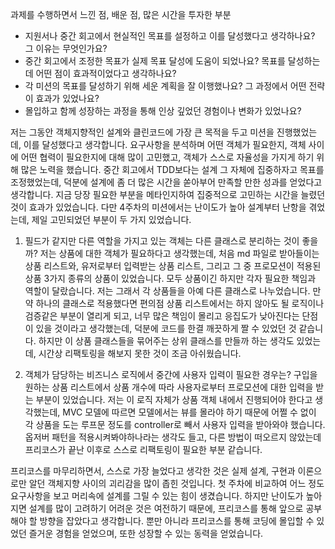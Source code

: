 
과제를 수행하면서 느낀 점, 배운 점, 많은 시간을 투자한 부분

- 지원서나 중간 회고에서 현실적인 목표를 설정하고 이를 달성했다고 생각하나요? 그 이유는 무엇인가요?
- 중간 회고에서 조정한 목표가 실제 목표 달성에 도움이 되었나요? 목표를 달성하는 데 어떤 점이 효과적이었다고 생각하나요?
- 각 미션의 목표를 달성하기 위해 세운 계획을 잘 이행했나요? 그 과정에서 어떤 전략이 효과가 있었나요?
- 몰입하고 함께 성장하는 과정을 통해 인상 깊었던 경험이나 변화가 있었나요?

저는 그동안 객체지향적인 설계와 클린코드에 가장 큰 목적을 두고 미션을 진행했었는데, 이를 달성했다고 생각합니다. 요구사항을 분석하며 어떤 객체가 필요한지, 객체 사이에 어떤 협력이 필요한지에 대해 많이 고민했고, 객체가 스스로 자율성을 가지게 하기 위해 많은 노력을 했습니다. 중간 회고에서 TDD보다는 설계 그 자체에 집중하자고 목표를 조정했었는데, 덕분에 설계에 좀 더 많은 시간을 쏟아부어 만족할 만한 성과를 얻었다고 생각합니다. 지금 당장 필요한 부분을 메타인지하여 집중적으로 고민하는 시간을 늘렸던 것이 효과가 있었습니다.
다만 4주차의 미션에서는 난이도가 높아 설계부터 난항을 겪었는데, 제일 고민되었던 부분이 두 가지 있었습니다.

1. 필드가 같지만 다른 역할을 가지고 있는 객체는 다른 클래스로 분리하는 것이 좋을까?
저는 상품에 대한 객체가 필요하다고 생각했는데, 처음 md 파일로 받아들이는 상품 리스트와, 유저로부터 입력받는 상품 리스트, 그리고 그 중 프로모션이 적용된 상품 3가지 종류의 상품이 있었습니다. 모두 상품이긴 하지만 각자 필요한 책임과 역할이 달랐습니다. 저는 그래서 각 상품들을 아예 다른 클래스로 나누었습니다. 만약 하나의 클래스로 적용했다면 편의점 상품 리스트에서는 하지 않아도 될 로직이나 검증같은 부분이 열리게 되고, 너무 많은 책임이 몰리고 응집도가 낮아진다는 단점이 있을 것이라고 생각했는데, 덕분에 코드를 한결 깨끗하게 짤 수 있었던 것 같습니다. 하지만 이 상품 클래스들을 묶어주는 상위 클래스를 만들까 하는 생각도 있었는데, 시간상 리팩토링을 해보지 못한 것이 조금 아쉬웠습니다.

2. 객체가 담당하는 비즈니스 로직에서 중간에 사용자 입력이 필요한 경우는?
구입을 원하는 상품 리스트에서 상품 개수에 따라 사용자로부터 프로모션에 대한 입력을 받는 부분이 있었습니다. 저는 이 로직 자체가 상품 객체 내에서 진행되어야 한다고 생각했는데, MVC 모델에 따르면 모델에서는 뷰를 몰라야 하기 때문에 어쩔 수 없이 각 상품을 도는 루프문 정도를 controller로 빼서 사용자 입력을 받아와야 했습니다. 옵저버 패턴을 적용시켜봐야하나라는 생각도 들고, 다른 방법이 떠오르지 않았는데 프리코스가 끝난 이후로 스스로 리팩토링이 필요한 부분 같습니다.

프리코스를 마무리하면서, 스스로 가장 늘었다고 생각한 것은 실제 설계, 구현과 이론으로만 알던 객체지향 사이의 괴리감을 많이 좁힌 것입니다. 첫 주차에 비교하여 어느 정도 요구사항을 보고 머리속에 설계를 그릴 수 있는 힘이 생겼습니다. 하지만 난이도가 높아지면 설계를 많이 고려하기 어려운 것은 여전하기 때문에, 프리코스를 통해 앞으로 공부해야 할 방향을 잡았다고 생각합니다. 뿐만 아니라 프리코스를 통해 코딩에 몰입할 수 있었던 즐거운 경험을 얻었으며, 또한 성장할 수 있는 동력을 얻었습니다. 